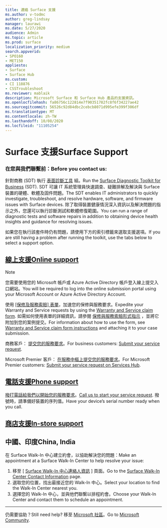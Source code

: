 ```yaml
---
title: 連絡 Surface 支援
ms.author: v-todmc
author: greg-lindsay
manager: laurawi
ms.date: 5/27/2020
audience: Admin
ms.topic: article
ms.prod: surface
localization_priority: medium
search.appverid:
- SPO160
- MET150
appliesto:
- Surface
- Surface Hub
ms.custom:
- CI 118876
- CSSTroubleshoot
ms.reviewer: mablaik
description: Microsoft Surface 和 Surface Hub 產品的支援資訊。
ms.openlocfilehash: fa86756c122814e7f90351782fc8f6f34227ae42
ms.sourcegitcommit: 56526c92d84dbc2cebcb8071d995efe399f306df
ms.translationtype: MT
ms.contentlocale: zh-TW
ms.lasthandoff: 10/08/2020
ms.locfileid: "11105254"
---
```

# <span data-ttu-id="9e4db-103">Surface 支援</span><span class="sxs-lookup"><span data-stu-id="9e4db-103">Surface Support</span></span>

### <span data-ttu-id="9e4db-104">在您與我們聯繫前：</span><span class="sxs-lookup"><span data-stu-id="9e4db-104">Before you contact us:</span></span>  

<span data-ttu-id="9e4db-105">針對商務 (SDT) 執行 [表面診斷工具](https://docs.microsoft.com/surface/surface-diagnostic-toolkit-business) 組。</span><span class="sxs-lookup"><span data-stu-id="9e4db-105">Run the [Surface Diagnostic Toolkit for Business](https://docs.microsoft.com/surface/surface-diagnostic-toolkit-business) (SDT).</span></span> <span data-ttu-id="9e4db-106">SDT 可讓 IT 系統管理員快速調查、疑難排解及解決與 Surface 裝置的硬體、軟體及固件問題。</span><span class="sxs-lookup"><span data-stu-id="9e4db-106">The SDT enables IT administrators to quickly investigate, troubleshoot, and resolve hardware, software, and firmware issues with Surface devices.</span></span> <span data-ttu-id="9e4db-107">除了取得裝置健康情況深入資訊以及解決問題的指示之外，您還可以執行診斷測試和軟體修復範圍。</span><span class="sxs-lookup"><span data-stu-id="9e4db-107">You can run a range of diagnostic tests and software repairs in addition to obtaining device health insights and guidance for resolving issues.</span></span> 

<span data-ttu-id="9e4db-108">如果您在執行該套件時仍有問題，請使用下方的索引標籤來選取支援選項。</span><span class="sxs-lookup"><span data-stu-id="9e4db-108">If you are still having a problem after running the toolkit, use the tabs below to select a support option.</span></span>

## [<span data-ttu-id="9e4db-109">線上支援</span><span class="sxs-lookup"><span data-stu-id="9e4db-109">Online support</span></span>](#tab/online)

> [!NOTE]
> <span data-ttu-id="9e4db-110">您需要使用您的 Microsoft 帳戶或 Azure Active Directory 帳戶登入線上提交入口網站。</span><span class="sxs-lookup"><span data-stu-id="9e4db-110">You will be required to log into the online submission portal using your Microsoft Account or Azure Active Directory Account.</span></span>  

<span data-ttu-id="9e4db-111">使用 [ [保修及服務索賠] 表單](https://download.microsoft.com/download/2/e/0/2e00e1c2-3f49-4b6a-b605-74a0244cb88b/Warranty_and_Service_Claim_Submission_Form.xlsx)，加速您的保修與服務要求。</span><span class="sxs-lookup"><span data-stu-id="9e4db-111">Expedite your Warranty and Service requests by using the [Warranty and Service claim form](https://download.microsoft.com/download/2/e/0/2e00e1c2-3f49-4b6a-b605-74a0244cb88b/Warranty_and_Service_Claim_Submission_Form.xlsx).</span></span> <span data-ttu-id="9e4db-112">如需如何使用表單的詳細資訊，請參閱 [保修與服務索賠形式指示](warranty-and-service-claim-form.md) ，並將它附加到您的案例提交。</span><span class="sxs-lookup"><span data-stu-id="9e4db-112">For information about how to use the form, see [Warranty and Service claim form instructions](warranty-and-service-claim-form.md) and attaching it to your case submission.</span></span>

<span data-ttu-id="9e4db-113">商務客戶： [提交您的服務要求](https://support.serviceshub.microsoft.com/supportforbusiness/create?sapId=d383b26c-f150-6220-8f1b-e8aa325d9727)。</span><span class="sxs-lookup"><span data-stu-id="9e4db-113">For business customers: [Submit your service request](https://support.serviceshub.microsoft.com/supportforbusiness/create?sapId=d383b26c-f150-6220-8f1b-e8aa325d9727).</span></span> 

<span data-ttu-id="9e4db-114">Microsoft Premier 客戶： [在服務中樞上提交您的服務要求](https://serviceshub.microsoft.com/support/contactsupport)。</span><span class="sxs-lookup"><span data-stu-id="9e4db-114">For Microsoft Premier customers: [Submit your service request on Services Hub](https://serviceshub.microsoft.com/support/contactsupport).</span></span> 

 
## [<span data-ttu-id="9e4db-115">電話支援</span><span class="sxs-lookup"><span data-stu-id="9e4db-115">Phone support</span></span>](#tab/phone)

<span data-ttu-id="9e4db-116">[撥打電話給我們以開始您的服務要求](https://support.microsoft.com/help/4051701/global-customer-service-phone-numbers)。</span><span class="sxs-lookup"><span data-stu-id="9e4db-116">[Call us to start your service request](https://support.microsoft.com/help/4051701/global-customer-service-phone-numbers).</span></span> <span data-ttu-id="9e4db-117">撥號時，請準備好裝置的序列值。</span><span class="sxs-lookup"><span data-stu-id="9e4db-117">Have your device’s serial number ready when you call.</span></span> 

## [<span data-ttu-id="9e4db-118">商店支援</span><span class="sxs-lookup"><span data-stu-id="9e4db-118">In-store support</span></span>](#tab/instore)

## <span data-ttu-id="9e4db-119">中國、印度</span><span class="sxs-lookup"><span data-stu-id="9e4db-119">China, India</span></span>

<span data-ttu-id="9e4db-120">在 Surface Walk-In 中心建立約會，以協助解決您的問題：</span><span class="sxs-lookup"><span data-stu-id="9e4db-120">Make an appointment at a Surface Walk-In Center to help resolve your issue:</span></span>

1. <span data-ttu-id="9e4db-121">移至 [ [Surface Walk-In 中心連絡人資訊](https://support.microsoft.com/help/4498593/find-surface-walk-in-center-contact-information) ] 頁面。</span><span class="sxs-lookup"><span data-stu-id="9e4db-121">Go to the [Surface Walk-In Center Contact Information](https://support.microsoft.com/help/4498593/find-surface-walk-in-center-contact-information) page.</span></span> 
2. <span data-ttu-id="9e4db-122">選取您的位置，找出最接近您的 Walk-In 中心。</span><span class="sxs-lookup"><span data-stu-id="9e4db-122">Select your location to find the Walk-In Center nearest you.</span></span>  
3. <span data-ttu-id="9e4db-123">選擇您的 Walk-In 中心，並與他們聯繫以排程約會。</span><span class="sxs-lookup"><span data-stu-id="9e4db-123">Choose your Walk-In Center and contact them to schedule an appointment.</span></span>


---

<span data-ttu-id="9e4db-124">仍需要協助？</span><span class="sxs-lookup"><span data-stu-id="9e4db-124">Still need help?</span></span> <span data-ttu-id="9e4db-125">移至 [Microsoft 社區](https://answers.microsoft.com/)。</span><span class="sxs-lookup"><span data-stu-id="9e4db-125">Go to [Microsoft Community](https://answers.microsoft.com/).</span></span>
